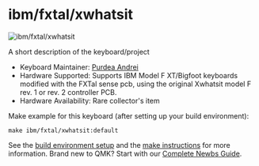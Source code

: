 # ibm/fxtal/xwhatsit

![ibm/fxtal/xwhatsit]()

A short description of the keyboard/project

* Keyboard Maintainer: [Purdea Andrei](https://github.com/purdeaandrei)
* Hardware Supported: Supports IBM Model F XT/Bigfoot keyboards modified with the FXTal sense pcb, using the original Xwhatsit model F rev. 1 or rev. 2 controller PCB.
* Hardware Availability: Rare collector's item

Make example for this keyboard (after setting up your build environment):

    make ibm/fxtal/xwhatsit:default

See the [build environment setup](https://docs.qmk.fm/#/getting_started_build_tools) and the [make instructions](https://docs.qmk.fm/#/getting_started_make_guide) for more information. Brand new to QMK? Start with our [Complete Newbs Guide](https://docs.qmk.fm/#/newbs).
